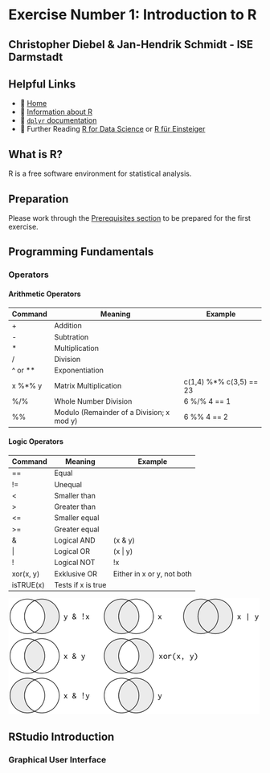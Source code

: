 # Exercise Number 1: Introduction to R 
## Christopher Diebel & Jan-Hendrik Schmidt - ISE Darmstadt

## Helpful Links

- :house_with_garden: [Home](https://github.com/tud-ise/Wellbeing_SoSe2022/blob/main/README.md)
- :open_book: [Information about R](https://www.r-project.org/)
- :open_book: [`dplyr` documentation](https://dplyr.tidyverse.org/reference/index.html)
- :open_book: Further Reading [R for Data Science](https://r4ds.had.co.nz/) or [R für Einsteiger](http://aproxy.ulb.tu-darmstadt.de:2058/book/index.cfm?bok_id=1993358)

## What is R? 
R is a free software environment for statistical analysis.

## Preparation

Please work through the [Prerequisites section](https://github.com/tud-ise/Wellbeing_SoSe2022/blob/main/README.md#0-prerequisites) to be prepared for the first exercise.

## Programming Fundamentals

### Operators

#### Arithmetic Operators

| Command | Meaning                                   | Example                 |
|---------|-------------------------------------------|-------------------------|
| +       | Addition                                  |                         |
| -       | Subtration                                |                         |
| *       | Multiplication                            |                         |
| /       | Division                                  |                         |
| ^ or ** | Exponentiation                            |                         |
| x %*% y | Matrix Multiplication                     | c(1,4) %*% c(3,5) == 23 |
| %/%     | Whole Number Division                     | 6 %/% 4 == 1            |
| %%      | Modulo (Remainder of a Division; x mod y) | 6 %% 4 == 2             |

#### Logic Operators

| Command  | Meaning                         | Example                    |
|----------|---------------------------------|----------------------------|
| ==       | Equal                           |                            |
| !=       | Unequal                         |                            |
| <        | Smaller than                    |                            |
| >        | Greater than                    |                            |
| <=       | Smaller equal                   |                            |
| >=       | Greater equal                   |                            |
| &        | Logical AND                     | (x & y)                    |
| &#124;   | Logical OR                      | (x &#124; y)               |
| !        | Logical NOT                     | !x                         |
| xor(x, y)| Exklusive OR                    | Either in x or y, not both |
| isTRUE(x)| Tests if x is true              |                            |

![Illustration of the Logical Operators](./MD_Images/transform-logical.png)

## RStudio Introduction
### Graphical User Interface

